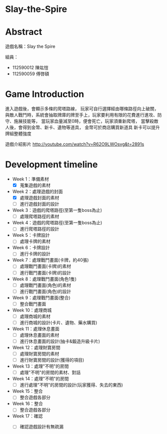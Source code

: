 # Slay-the-Spire


# Abstract

遊戲名稱：Slay the Spire

組員：
- 112590012 陳竑愷
- 112590059 傅啓碩

# Game Introduction

進入遊戲後，會顯示多條的爬塔路線，
玩家可自行選擇經由哪條路徑向上破關，
與敵人戰鬥時，系統會抽取牌庫的牌至手上，玩家要利用有限的花費進行進攻、防守、施展技能等，
當玩家血量減至0時，便會死亡，玩家須重新爬塔，
當擊殺敵人後，會得到金幣、新卡、遺物等道具，
金幣可於商店購買新道具
新卡可以提升牌組整體強度

遊戲介紹影片
http://youtube.com/watch?v=R62O9LWOsvg&t=2891s


# Development timeline

- Week 1：準備素材
  - [x] 蒐集遊戲的素材
- Week 2：處理遊戲的封面
  - [x] 處理遊戲封面的素材
  - [ ] 進行遊戲封面的設計
- Week 3：遊戲的爬塔路徑(至第一隻boss為止)
  - [ ] 處理爬塔路徑的素材
- Week 4：遊戲的爬塔路徑(至第一隻boss為止)
  - [ ] 進行爬塔路徑的設計
- Week 5：卡牌設計
  - [ ] 處理卡牌的素材
- Week 6：卡牌設計
  - [ ] 進行卡牌的設計
- Week 7：處理戰鬥畫面(卡牌，約40張)
  - [ ] 處理戰鬥畫面(卡牌)的素材
  - [ ] 進行戰鬥畫面(卡牌)的設計
- Week 8：處理戰鬥畫面(角色1隻)
  - [ ] 處理戰鬥畫面(角色)的素材
  - [ ] 進行戰鬥畫面(角色)的設計
- Week 9：處理戰鬥畫面(整合)
  - [ ] 整合戰鬥畫面
- Week 10：處理商城
  - [ ] 處理商城的素材
  - [ ] 進行商城的設計(卡片、遺物、藥水購買)
- Week 11：處理休息畫面
  - [ ] 處理休息畫面的素材
  - [ ] 進行休息畫面的設計(抽卡&鍛造升級卡片)
- Week 12：處理財寶房間
  - [ ] 處理財寶房間的素材
  - [ ] 進行財寶房間的設計(獲得的項目)
- Week 13：處理"不明"的房間
  - [ ] 處理"不明"的房間的素材、對話
- Week 14：處理"不明"的房間
  - [ ] 進行處理"不明"的房間的設計(玩家獲得、失去的東西)
- Week 15：整合
  - [ ] 整合遊戲各部分
- Week 16：整合
  - [ ] 整合遊戲各部分
- Week 17：確認
  - [ ] 確認遊戲設計有無疏漏

